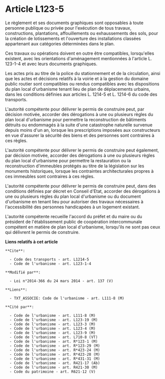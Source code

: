 # Article L123-5

Le règlement et ses documents graphiques sont opposables à toute personne publique ou privée pour l'exécution de tous
travaux, constructions, plantations, affouillements ou exhaussements des sols, pour la création de lotissements et
l'ouverture des installations classées appartenant aux catégories déterminées dans le plan. 

Ces travaux ou opérations doivent en outre être compatibles, lorsqu'elles existent, avec les orientations d'aménagement
mentionnées à l'article L. 123-1-4 et avec leurs documents graphiques. 

Les actes pris au titre de la police du stationnement et de la circulation, ainsi que les actes et décisions relatifs à la
voirie et à la gestion du domaine public routier sont compatibles ou rendus compatibles avec les dispositions du plan local
d'urbanisme tenant lieu de plan de déplacements urbains, dans les conditions définies aux articles L. 1214-5 et L. 1214-6 du
code des transports. 

L'autorité compétente pour délivrer le permis de construire peut, par décision motivée, accorder des dérogations à une ou
plusieurs règles du plan local d'urbanisme pour permettre la reconstruction de bâtiments détruits ou endommagés à la suite
d'une catastrophe naturelle survenue depuis moins d'un an, lorsque les prescriptions imposées aux constructeurs en vue
d'assurer la sécurité des biens et des personnes sont contraires à ces règles. 

L'autorité compétente pour délivrer le permis de construire peut également, par décision motivée, accorder des dérogations à
une ou plusieurs règles du plan local d'urbanisme pour permettre la restauration ou la reconstruction d'immeubles protégés au
titre de la législation sur les monuments historiques, lorsque les contraintes architecturales propres à ces immeubles sont
contraires à ces règles. 

L'autorité compétente pour délivrer le permis de construire peut, dans des conditions définies par décret en Conseil d'Etat,
accorder des dérogations à une ou plusieurs règles du plan local d'urbanisme ou du document d'urbanisme en tenant lieu pour
autoriser des travaux nécessaires à l'accessibilité des personnes handicapées à un logement existant. 

L'autorité compétente recueille l'accord du préfet et du maire ou du président de l'établissement public de coopération
intercommunale compétent en matière de plan local d'urbanisme, lorsqu'ils ne sont pas ceux qui délivrent le permis de
construire.

**Liens relatifs à cet article**

	**Cite**:

	  - Code des transports - art. L1214-5
	  - Code de l'urbanisme - art. L123-1-4

	**Modifié par**:

	  - Loi n°2014-366 du 24 mars 2014 - art. 137 (V)

	**Liens**:

	  - TXT_ASSOCIE: Code de l'urbanisme - art. L111-8 (M)

	**Cité par**:

	  - Code de l'urbanisme - art. L111-8 (M)
	  - Code de l'urbanisme - art. L123-19 (M)
	  - Code de l'urbanisme - art. L123-3 (M)
	  - Code de l'urbanisme - art. L123-4 (M)
	  - Code de l'urbanisme - art. L123-9 (M)
	  - Code de l'urbanisme - art. L710-8 (VT)
	  - Code de l'urbanisme - art. R*123-1 (M)
	  - Code de l'urbanisme - art. R*123-29 (M)
	  - Code de l'urbanisme - art. R*423-24 (M)
	  - Code de l'urbanisme - art. R*423-28 (M)
	  - Code de l'urbanisme - art. R*431-31 (M)
	  - Code de l'urbanisme - art. R421-17 (Ab)
	  - Code de l'urbanisme - art. R421-30 (M)
	  - Code du patrimoine - art. R621-12 (V)
